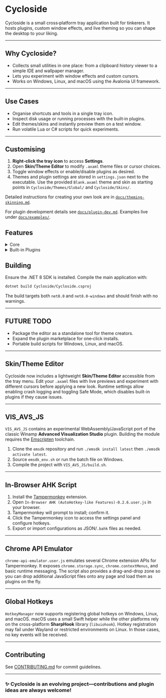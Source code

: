 # Cycloside

Cycloside is a small cross‑platform tray application built for tinkerers. It hosts plugins, custom window effects, and live theming so you can shape the desktop to your liking.

---

## Why Cycloside?

* Collects small utilities in one place: from a clipboard history viewer to a simple IDE and wallpaper manager.
* Lets you experiment with window effects and custom cursors.
* Works on Windows, Linux, and macOS using the Avalonia UI framework.

---

## Use Cases

* Organise shortcuts and tools in a single tray icon.
* Inspect disk usage or running processes with the built‑in plugins.
* Edit themes/skins and instantly preview them on a test window.
* Run volatile Lua or C# scripts for quick experiments.

---

## Customising

1. **Right‑click the tray icon** to access **Settings**.
2. Open **Skin/Theme Editor** to modify `.axaml` theme files or cursor choices.
3. Toggle window effects or enable/disable plugins as desired.
4. Themes and plugin settings are stored in `settings.json` next to the executable.
   Use the provided `Blank.axaml` theme and skin as starting points in
   `Cycloside/Themes/Global/` and `Cycloside/Skins/`.

Detailed instructions for creating your own look are in
[`docs/theming-skinning.md`](docs/theming-skinning.md).

For plugin development details see [`docs/plugin-dev.md`](docs/plugin-dev.md).
Examples live under [`docs/examples/`](docs/examples/).

## Features

<details><summary>Core</summary>

* Built-in plugin system with hot reload. Sample modules include a clock overlay,
  MP3 player, macro recorder (Windows only), text editor, wallpaper changer, widget host and
  Winamp visualizer host.
* Workspace profiles remember your wallpaper and plugin states for quick swaps.
* Run Lua or C# snippets as volatile scripts straight from the tray menu.
* Cross-platform auto-start and settings stored in `settings.json`.
* Rolling log files capture errors and plugin crashes with tray notifications.
* Generate new plugins via `dotnet run -- --newplugin` or from **Settings → Generate New Plugin**.
* Plugins communicate through a publish/subscribe bus and an optional HTTP API.
* Global hotkeys work on Windows, Linux and macOS.
* Built-in skin/theme engine with a live editor and custom cursors.
* GUI plugin manager to toggle and reload plugins or open the plugin folder.
* Plugin marketplace downloads and verifies modules from remote feeds.
* Skinnable widgets surface plugin features directly on the desktop.
* Window effects like wobbly windows or drop shadows are plugin friendly.
* Optional auto-update helper swaps in new versions using a checksum.

</details>

<details><summary>Built-in Plugins</summary>

| Plugin | Description |
| ------ | ----------- |
| `ClipboardManagerPlugin` | Stores clipboard history in a window and broadcasts changes on `bus:clipboard`. |
| `DateTimeOverlayPlugin` | Small always-on-top window showing the current time. |
| `DiskUsagePlugin` | Visualises folder sizes in a tree view. |
| `EnvironmentEditorPlugin` | Edits environment variables at runtime (Process scope only on Linux/macOS). |
| `FileWatcherPlugin` | Watches a directory and logs file system events. |
| `JezzballPlugin` | Simple recreation of the classic game. |
| `LogViewerPlugin` | Tails a log file and filters lines on the fly. |
| `MP3PlayerPlugin` | Basic audio player built on NAudio. |
| `MacroPlugin` | Records keyboard macros and saves them to disk. Playback is Windows-only. |
| `ProcessMonitorPlugin` | Lists running processes with CPU and memory usage. |
| `QBasicRetroIDEPlugin` | Minimal IDE for creating QBasic-style programs. Includes an option to launch QB64 for editing. |
| `TaskSchedulerPlugin` | Schedules tasks with cron-style expressions. |
| `TextEditorPlugin` | Notepad-like editor supporting multiple files. |
| `WallpaperPlugin` | Changes the desktop wallpaper periodically. |
| `WidgetHostPlugin` | Hosts small widgets inside dockable panels. |
| `WinampVisHostPlugin` | Runs Winamp AVS visualisation presets. |

</details>

## Building

Ensure the .NET 8 SDK is installed. Compile the main application with:

```bash
dotnet build Cycloside/Cycloside.csproj
```

The build targets both `net8.0` and `net8.0-windows` and should finish with no warnings.

---

## FUTURE TODO

* Package the editor as a standalone tool for theme creators.
* Expand the plugin marketplace for one‑click installs.
* Portable build scripts for Windows, Linux, and macOS.

---

## Skin/Theme Editor

Cycloside now includes a lightweight **Skin/Theme Editor** accessible from the tray menu. Edit your `.axaml` files with live previews and experiment with different cursors before applying a new look.
Runtime settings allow enabling crash logging and toggling Safe Mode, which disables built-in plugins if they cause issues.

---

## VIS\_AVS\_JS

`VIS_AVS_JS` contains an experimental WebAssembly/JavaScript port of the classic Winamp **Advanced Visualization Studio** plugin. Building the module requires the [Emscripten](https://emscripten.org/) toolchain.

1. Clone the `emsdk` repository and run `./emsdk install latest` then `./emsdk activate latest`.
2. Source `emsdk_env.sh` or run the batch file on Windows.
3. Compile the project with `VIS_AVS_JS/build.sh`.

---

## In‑Browser AHK Script

1. Install the [Tampermonkey](https://www.tampermonkey.net/) extension.
2. Open `In-Browser AHK (AutoHotkey-like Features)-0.2.6.user.js` in your browser.
3. Tampermonkey will prompt to install; confirm it.
4. Click the Tampermonkey icon to access the settings panel and configure hotkeys.
5. Export or import configurations as JSON/`.bahk` files as needed.

---

## Chrome API Emulator

`chrome-api-emulator.user.js` emulates several Chrome extension APIs for Tampermonkey.
It exposes `chrome.storage.sync`, `chrome.contextMenus`, and basic runtime messaging.
The script also provides a drag-and-drop zone so you can drop additional JavaScript files onto any page and load them as plugins on the fly.

---

## Global Hotkeys

`HotkeyManager` now supports registering global hotkeys on Windows, Linux, and macOS.
macOS uses a small Swift helper while the other platforms rely on the cross-platform **SharpHook** library (`libuiohook`).
Hotkey registration may fail under Wayland or restricted environments on Linux. In those cases, no key events will be received.

---

## Contributing

See [CONTRIBUTING.md](CONTRIBUTING.md) for commit guidelines.

---

### ✨ Cycloside is an evolving project—contributions and plugin ideas are always welcome!
